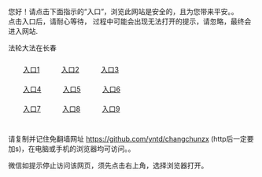 您好！请点击下面指示的“入口”，浏览此网站是安全的，且为您带来平安。。 <br/>
点击入口后，请耐心等待， 过程中可能会出现无法打开的提示，请忽略，最终会进入网站. </br>

法轮大法在长春<br/>
<div style="padding:10px"><a style="margin:20px" target="_blank" href="https://d7rch9zcywii2.cloudfront.net/2Qpsp?swvnbjl" id="ccLink1" rel="nofollow">入口1</a> <a target="_blank" style="margin:20px" href="https://d1o9rqvx793vqb.cloudfront.net/2Qpsp?xihdc" id="ccLink2" rel="nofollow">入口2</a> <a style="margin:20px" target="_blank" href="https://dkb1k3gn2wsem.cloudfront.net/2Qpsp?oveqxt" id="ccLink3" rel="nofollow">入口3</a></div>

<div style="padding:10px" ><a style="margin:20px" target="_blank" href="https://d7rch9zcywii2.cloudfront.net/2Qpsp?swvnbjl" id="ccLink4" rel="nofollow">入口4</a> <a style="margin:20px" href="https://d1o9rqvx793vqb.cloudfront.net/2Qpsp?xihdc" target="_blank" id="ccLink5" rel="nofollow">入口5</a> <a style="margin:20px" href="https://dkb1k3gn2wsem.cloudfront.net/2Qpsp?oveqxt" target="_blank" id="ccLink6" rel="nofollow">入口6</a></div>

<div style="padding:10px"><a style="margin:20px" target="_blank" href="https://d7rch9zcywii2.cloudfront.net/2Qpsp?swvnbjl" id="ccLink7" rel="nofollow">入口7</a> <a style="margin:20px" href="https://d1o9rqvx793vqb.cloudfront.net/2Qpsp?xihdc" target="_blank" id="ccLink8" rel="nofollow">入口8</a> <a style="margin:20px" target="_blank" href="https://dkb1k3gn2wsem.cloudfront.net/2Qpsp?oveqxt" id="ccLink9" rel="nofollow">入口9</a></div>

<br/>



请复制并记住免翻墙网址 https://github.com/yntd/changchunzx (http后一定要加s)，在电脑或手机的浏览器均可访问。。<br/>

微信如提示停止访问该网页，须先点击右上角，选择浏览器打开。
